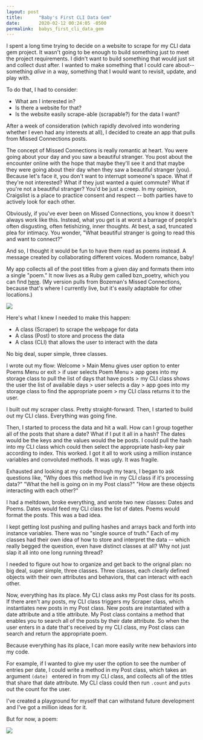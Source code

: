 ```yaml
---
layout: post
title:      "Baby's First CLI Data Gem"
date:       2020-02-12 00:24:05 -0500
permalink:  babys_first_cli_data_gem
---
```



I spent a long time trying to decide on a website to scrape for my CLI data gem project. It wasn't going to be enough to build something just to meet the project requirements. I didn't want to build something that would just sit and collect dust after. I wanted to make something that I could care about--something *alive* in a way, something that I would want to revisit, update, and play with. 

To do that, I had to consider: 
* What am I interested in? 
* Is there a website for that? 
* Is the website easily scrape-able (scrapable?) for the data I want? 

After a week of consideration (which rapidly devolved into wondering whether I even had any interests at all), I decided to create an app that pulls from Missed Connections posts.

The concept of Missed Connections is really romantic at heart. You were going about your day and you saw a beautiful stranger. You post about the encounter online with the hope that maybe they'll see it and that maybe they were going about their day when they saw a beautiful stranger (you). Because let's face it, you don't want to interrupt someone's space. What if they're not interested? What if they just wanted a quiet commute? What if you're not a beautiful stranger? You'd be just a creep. In my opinion, Craigslist is a place to practice consent and respect -- both parties have to actively look for each other. 

Obviously, if you've ever been on Missed Connections, you know it doesn't always work like this. Instead, what you get is at worst a barrage of people's often disgusting, often fetishizing, inner thoughts. At best, a sad, truncated plea for intimacy. You wonder, "What beautiful stranger is going to read this and want to connect?" 

And so, I thought it would be fun to have them read as poems instead. A message created by collaborating different voices. Modern romance, baby! 

My app collects all of the post titles from a given day and formats them into a single "poem." It now lives as a Ruby gem called bzn_poetry, which you can find [here](https://github.com/yimeishao/bzn_poetry). (My version pulls from Bozeman's Missed Connections, because that's where I currently live, but it's easily adaptable for other locations.)

![](https://i.imgur.com/1HPBSnX.png)

Here's what I knew I needed to make this happen: 
* A class (Scraper) to scrape the webpage for data
* A class (Post) to store and process the data 
* A class (CLI) that allows the user to interact with the data 

No big deal, super simple, three classes. 

I wrote out my flow: Welcome > Main Menu gives user option to enter Poems Menu or exit > if user selects Poem Menu > app goes into my storage class to pull the list of days that have posts > my CLI class shows the user the list of available days > user selects a day > app goes into my storage class to find the appropriate poem > my CLI class returns it to the user. 

I built out my scraper class. Pretty straight-forward. Then, I started to build out my CLI class. Everything was going fine. 

Then, I started to process the data and hit a wall. How can I group together all of the posts that share a date? What if I put it all in a hash? The dates would be the keys and the values would the be posts. I could pull the hash into my CLI class which could then select the appropriate hash-key pair according to index. This worked. I got it all to work using a million instance variables and convoluted methods. It was ugly. It was fragile. 

Exhausted and looking at my code through my tears, I began to ask questions like, "Why does this method live in my CLI class if it's processing data?" "What the hell is going on in my Post class?" "How are these objects interacting with each other?" 

I had a meltdown, broke everything, and wrote two new classes: Dates and Poems. Dates would feed my CLI class the list of dates. Poems would format the posts. This was a bad idea. 

I kept getting lost pushing and pulling hashes and arrays back and forth into instance variables. There was no "single source of truth." Each of my classes had their own idea of how to store and interpret the data -- which really begged the question, even have distinct classes at all? Why not just slap it all into one long running thread? 

I needed to figure out how to organize and get back to the orignal plan: no big deal, super simple, three classes. Three classes, each clearly defined objects with their own attributes and behaviors, that can interact with each other. 

Now, everything has its place. My CLI class asks my Post class for its posts. If there aren't any posts, my CLI class triggers my Scraper class, which instantiates new posts in my Post class. New posts are instantiated with a date attribute and a title attribute. My Post class contains a method that enables you to search all of the posts by their date attribute. So when the user enters in a date that's received by my CLI class, my Post class can search and return the appropriate poem. 

Because everything has its place, I can more easily write new behaviors into my code. 

For example, if I wanted to give my user the option to see the number of entries per date, I could write a method in my Post class, which takes an argument `(date) ` entered in from my CLI class, and collects all of the titles that share that date attribute. My CLI class could then run `.count` and `puts` out the count for the user.

I've created a playground for myself that can withstand future development and I've got a million ideas for it. 

But for now, a poem: 

![](https://i.imgur.com/VfmCCcI.png)



